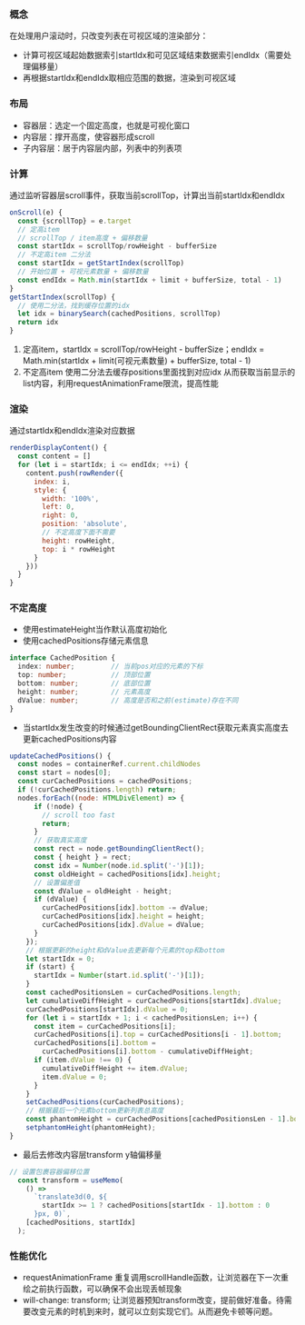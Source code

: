 ### 概念
在处理用户滚动时，只改变列表在可视区域的渲染部分：
- 计算可视区域起始数据索引startIdx和可见区域结束数据索引endIdx（需要处理偏移量）
- 再根据startIdx和endIdx取相应范围的数据，渲染到可视区域

### 布局
- 容器层：选定一个固定高度，也就是可视化窗口
- 内容层：撑开高度，使容器形成scroll
- 子内容层：居于内容层内部，列表中的列表项

### 计算
通过监听容器层scroll事件，获取当前scrollTop，计算出当前startIdx和endIdx
```js
onScroll(e) {
  const {scrollTop} = e.target
  // 定高item
  // scrollTop / item高度 + 偏移数量
  const startIdx = scrollTop/rowHeight - bufferSize
  // 不定高item 二分法
  const startIdx = getStartIndex(scrollTop)
  // 开始位置 + 可视元素数量 + 偏移数量
  const endIdx = Math.min(startIdx + limit + bufferSize, total - 1)
}
getStartIndex(scrollTop) {
  // 使用二分法，找到缓存位置的idx
  let idx = binarySearch(cachedPositions, scrollTop)
  return idx
}
```
1. 定高item，startIdx = scrollTop/rowHeight - bufferSize；endIdx = Math.min(startIdx + limit(可视元素数量) + bufferSize, total - 1)
2. 不定高item 使用二分法去缓存positions里面找到对应idx
从而获取当前显示的list内容，利用requestAnimationFrame限流，提高性能

### 渲染
通过startIdx和endIdx渲染对应数据
```js
renderDisplayContent() {
  const content = []
  for (let i = startIdx; i <= endIdx; ++i) {
    content.push(rowRender({
      index: i,
      style: {
        width: '100%',
        left: 0,
        right: 0,
        position: 'absolute',
        // 不定高度下面不需要
        height: rowHeight,
        top: i * rowHeight
      }
    }))
  }
}
```

### 不定高度
- 使用estimateHeight当作默认高度初始化
- 使用cachedPositions存储元素信息
```ts
interface CachedPosition {
  index: number;         // 当前pos对应的元素的下标
  top: number;           // 顶部位置
  bottom: number;        // 底部位置
  height: number;        // 元素高度
  dValue: number;        // 高度是否和之前(estimate)存在不同
}
```
- 当startIdx发生改变的时候通过getBoundingClientRect获取元素真实高度去更新cachedPositions内容
```js
updateCachedPositions() {
  const nodes = containerRef.current.childNodes
  const start = nodes[0];
  const curCachedPositions = cachedPositions;
  if (!curCachedPositions.length) return;
  nodes.forEach((node: HTMLDivElement) => {
      if (!node) {
        // scroll too fast
        return;
      }
      // 获取真实高度
      const rect = node.getBoundingClientRect();
      const { height } = rect;
      const idx = Number(node.id.split('-')[1]);
      const oldHeight = cachedPositions[idx].height;
      // 设置偏差值
      const dValue = oldHeight - height;
      if (dValue) {
        curCachedPositions[idx].bottom -= dValue;
        curCachedPositions[idx].height = height;
        curCachedPositions[idx].dValue = dValue;
      }
    });
    // 根据更新的height和dValue去更新每个元素的top和bottom
    let startIdx = 0;
    if (start) {
      startIdx = Number(start.id.split('-')[1]);
    }
    const cachedPositionsLen = curCachedPositions.length;
    let cumulativeDiffHeight = curCachedPositions[startIdx].dValue;
    curCachedPositions[startIdx].dValue = 0;
    for (let i = startIdx + 1; i < cachedPositionsLen; i++) {
      const item = curCachedPositions[i];
      curCachedPositions[i].top = curCachedPositions[i - 1].bottom;
      curCachedPositions[i].bottom =
        curCachedPositions[i].bottom - cumulativeDiffHeight;
      if (item.dValue !== 0) {
        cumulativeDiffHeight += item.dValue;
        item.dValue = 0;
      }
    }
    setCachedPositions(curCachedPositions);
    // 根据最后一个元素bottom更新列表总高度
    const phantomHeight = curCachedPositions[cachedPositionsLen - 1].bottom;
    setphantomHeight(phantomHeight);
}
```
- 最后去修改内容层transform y轴偏移量
```js
// 设置包裹容器偏移位置
  const transform = useMemo(
    () =>
      `translate3d(0, ${
        startIdx >= 1 ? cachedPositions[startIdx - 1].bottom : 0
      }px, 0)`,
    [cachedPositions, startIdx]
  );
```

### 性能优化
- requestAnimationFrame
重复调用scrollHandle函数，让浏览器在下一次重绘之前执行函数，可以确保不会出现丢帧现象
- will-change: transform;
让浏览器预知transform改变，提前做好准备。待需要改变元素的时机到来时，就可以立刻实现它们。从而避免卡顿等问题。